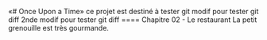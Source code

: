 «# Once Upon a Time»
ce projet est destiné à tester git
modif pour tester git diff
2nde modif pour tester git diff
==== Chapitre 02 - Le restaurant
La petit grenouille est très gourmande.
